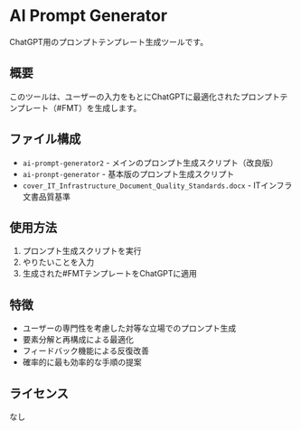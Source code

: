 # AI Prompt Generator

ChatGPT用のプロンプトテンプレート生成ツールです。

## 概要

このツールは、ユーザーの入力をもとにChatGPTに最適化されたプロンプトテンプレート（#FMT）を生成します。                                                          

## ファイル構成

- `ai-prompt-generator2` - メインのプロンプト生成スクリプト（改良版）
- `ai-pronpt-generator` - 基本版のプロンプト生成スクリプト
- `cover_IT_Infrastructure_Document_Quality_Standards.docx` - ITインフラ文書品質基準                                                                            

## 使用方法

1. プロンプト生成スクリプトを実行
2. やりたいことを入力
3. 生成された#FMTテンプレートをChatGPTに適用

## 特徴

- ユーザーの専門性を考慮した対等な立場でのプロンプト生成
- 要素分解と再構成による最適化
- フィードバック機能による反復改善
- 確率的に最も効率的な手順の提案

## ライセンス

なし
